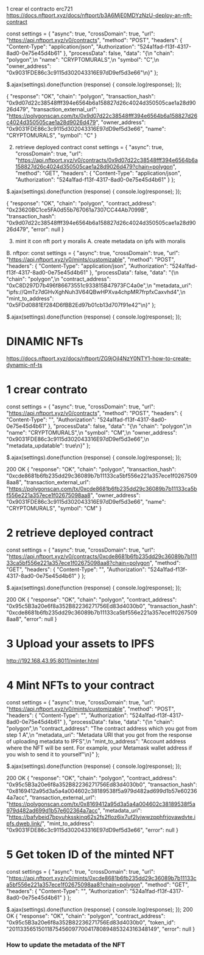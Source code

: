 1 crear el contracto erc721
https://docs.nftport.xyz/docs/nftport/b3A6MjE0MDYzNzU-deploy-an-nft-contract

const settings = {
  "async": true,
  "crossDomain": true,
  "url": "https://api.nftport.xyz/v0/contracts",
  "method": "POST",
  "headers": {
    "Content-Type": "application/json",
    "Authorization": "524a1fad-f13f-4317-8ad0-0e75e45d4b61"
  },
  "processData": false,
  "data": "{\n  \"chain\": \"polygon\",\n  \"name\": \"CRYPTOMURALS\",\n  \"symbol\": \"C\",\n  \"owner_address\": \"0x9031FDE86c3c9115d302043316E97dD9ef5d3e66\"\n}"
};

$.ajax(settings).done(function (response) {
  console.log(response);
});



{
  "response": "OK",
  "chain": "polygon",
  "transaction_hash": "0x9d07d22c38548fff394e6564b6a158827d26c4024d350505cae1a28d9026d479",
  "transaction_external_url": "https://polygonscan.com/tx/0x9d07d22c38548fff394e6564b6a158827d26c4024d350505cae1a28d9026d479",
  "owner_address": "0x9031FDE86c3c9115d302043316E97dD9ef5d3e66",
  "name": "CRYPTOMURALS",
  "symbol": "C"
}

2. retrieve deployed contract
const settings = {
  "async": true,
  "crossDomain": true,
  "url": "https://api.nftport.xyz/v0/contracts/0x9d07d22c38548fff394e6564b6a158827d26c4024d350505cae1a28d9026d479?chain=polygon",
  "method": "GET",
  "headers": {
    "Content-Type": "application/json",
    "Authorization": "524a1fad-f13f-4317-8ad0-0e75e45d4b61"
  }
};

$.ajax(settings).done(function (response) {
  console.log(response);
});

{
  "response": "OK",
  "chain": "polygon",
  "contract_address": "0x23620BC1ce5FA0d55b767061a7307CC44Ab7099B",
  "transaction_hash": "0x9d07d22c38548fff394e6564b6a158827d26c4024d350505cae1a28d9026d479",
  "error": null
}


3. mint it con nft port y moralis
A. create metadata on ipfs with moralis


B. nftpor:
const settings = {
  "async": true,
  "crossDomain": true,
  "url": "https://api.nftport.xyz/v0/mints/customizable",
  "method": "POST",
  "headers": {
    "Content-Type": "application/json",
    "Authorization": "524a1fad-f13f-4317-8ad0-0e75e45d4b61"
  },
  "processData": false,
  "data": "{\n  \"chain\": \"polygon\",\n  \"contract_address\": \"0xC8D297D7b496f86673551c933815B47973FC4a0e\",\n  \"metadata_uri\": \"ipfs://QmTz7dGHvXghNuh3V64QBwHPXva4chpMR7frpfxCaxvhd4\",\n  \"mint_to_address\": \"0x5FDd0881Ef284D6fBB2Ed97b01cb13d707f91e42\"\n}"
};

$.ajax(settings).done(function (response) {
  console.log(response);
});


# DINAMIC NFTs
<https://docs.nftport.xyz/docs/nftport/ZG9jOjI4NzY0NTY1-how-to-create-dynamic-nf-ts>
# 1 crear contrato
const settings = {
  "async": true,
  "crossDomain": true,
  "url": "https://api.nftport.xyz/v0/contracts",
  "method": "POST",
  "headers": {
    "Content-Type": "",
    "Authorization": "524a1fad-f13f-4317-8ad0-0e75e45d4b61"
  },
  "processData": false,
  "data": "{\n  \"chain\": \"polygon\",\n  \"name\": \"CRYPTOMURALS\",\n  \"symbol\": \"CM\",\n  \"owner_address\": \"0x9031FDE86c3c9115d302043316E97dD9ef5d3e66\",\n  \"metadata_updatable\": true\n}"
};

$.ajax(settings).done(function (response) {
  console.log(response);
});


200 OK
{
  "response": "OK",
  "chain": "polygon",
  "transaction_hash": "0xcde8681b6fb235dd29c36089b7b11133ca5bf556e221a357ece1f02675098aa8",
  "transaction_external_url": "https://polygonscan.com/tx/0xcde8681b6fb235dd29c36089b7b11133ca5bf556e221a357ece1f02675098aa8",
  "owner_address": "0x9031FDE86c3c9115d302043316E97dD9ef5d3e66",
  "name": "CRYPTOMURALS",
  "symbol": "CM"
}

# 2 retrieve deployed contract

const settings = {
  "async": true,
  "crossDomain": true,
  "url": "https://api.nftport.xyz/v0/contracts/0xcde8681b6fb235dd29c36089b7b11133ca5bf556e221a357ece1f02675098aa8?chain=polygon",
  "method": "GET",
  "headers": {
    "Content-Type": "",
    "Authorization": "524a1fad-f13f-4317-8ad0-0e75e45d4b61"
  }
};

$.ajax(settings).done(function (response) {
  console.log(response);
});


200 OK
{
  "response": "OK",
  "chain": "polygon",
  "contract_address": "0x95c5B3a20e6f8a352B82236271756Ed83d4030b0",
  "transaction_hash": "0xcde8681b6fb235dd29c36089b7b11133ca5bf556e221a357ece1f02675098aa8",
  "error": null
}

# 3 Upload your assets to IPFS
<http://192.168.43.95:8011/minter.html>


# 4 Mint NFTs to your contract

const settings = {
  "async": true,
  "crossDomain": true,
  "url": "https://api.nftport.xyz/v0/mints/customizable",
  "method": "POST",
  "headers": {
    "Content-Type": "",
    "Authorization": "524a1fad-f13f-4317-8ad0-0e75e45d4b61"
  },
  "processData": false,
  "data": "{\n  \"chain\": \"polygon\",\n  \"contract_address\": \"The contract address which you got from step 1 A\",\n  \"metadata_uri\": \"Metadata URI that you got from the response of uploading metadata to IPFS\",\n  \"mint_to_address\": \"Account address where the NFT will be sent. For example, your Metamask wallet address if you wish to send it to yourself\"\n}"
};

$.ajax(settings).done(function (response) {
  console.log(response);
});

200 OK
{
  "response": "OK",
  "chain": "polygon",
  "contract_address": "0x95c5B3a20e6f8a352B82236271756Ed83d4030b0",
  "transaction_hash": "0x8169412a95d3a5a4a004602c38189538f5a979d482ad699d1b57e602364a7acc",
  "transaction_external_url": "https://polygonscan.com/tx/0x8169412a95d3a5a4a004602c38189538f5a979d482ad699d1b57e602364a7acc",
  "metadata_uri": "https://bafybeid7bpyuhksskjnq62s2fs2floz6ix7uf2lyjwwzpphfrjovawdvte.ipfs.dweb.link/",
  "mint_to_address": "0x9031FDE86c3c9115d302043316E97dD9ef5d3e66",
  "error": null
}

# 5 Get token ID of the minted NFT
const settings = {
  "async": true,
  "crossDomain": true,
  "url": "https://api.nftport.xyz/v0/mints/0xcde8681b6fb235dd29c36089b7b11133ca5bf556e221a357ece1f02675098aa8?chain=polygon",
  "method": "GET",
  "headers": {
    "Content-Type": "",
    "Authorization": "524a1fad-f13f-4317-8ad0-0e75e45d4b61"
  }
};

$.ajax(settings).done(function (response) {
  console.log(response);
});
200 OK
{
  "response": "OK",
  "chain": "polygon",
  "contract_address": "0x95c5B3a20e6f8a352B82236271756Ed83d4030b0",
  "token_id": "201133565150118754560977004178089485324316348149",
  "error": null
}


### How to update the metadata of the NFT
